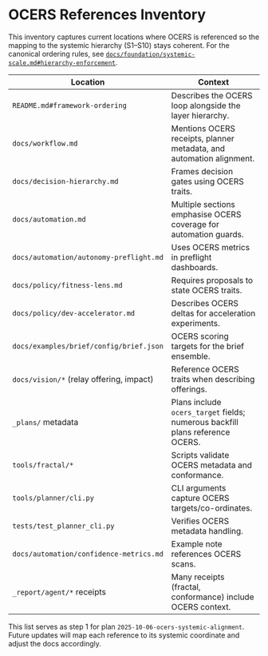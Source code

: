 # OCERS References Inventory

This inventory captures current locations where OCERS is referenced so the
mapping to the systemic hierarchy (S1–S10) stays coherent. For the canonical
ordering rules, see [`docs/foundation/systemic-scale.md#hierarchy-enforcement`](../foundation/systemic-scale.md#hierarchy-enforcement).

| Location | Context |
| --- | --- |
| `README.md#framework-ordering` | Describes the OCERS loop alongside the layer hierarchy. |
| `docs/workflow.md` | Mentions OCERS receipts, planner metadata, and automation alignment. |
| `docs/decision-hierarchy.md` | Frames decision gates using OCERS traits. |
| `docs/automation.md` | Multiple sections emphasise OCERS coverage for automation guards. |
| `docs/automation/autonomy-preflight.md` | Uses OCERS metrics in preflight dashboards. |
| `docs/policy/fitness-lens.md` | Requires proposals to state OCERS traits. |
| `docs/policy/dev-accelerator.md` | Describes OCERS deltas for acceleration experiments. |
| `docs/examples/brief/config/brief.json` | OCERS scoring targets for the brief ensemble. |
| `docs/vision/*` (relay offering, impact) | Reference OCERS traits when describing offerings. |
| `_plans/` metadata | Plans include `ocers_target` fields; numerous backfill plans reference OCERS. |
| `tools/fractal/*` | Scripts validate OCERS metadata and conformance. |
| `tools/planner/cli.py` | CLI arguments capture OCERS targets/co-ordinates. |
| `tests/test_planner_cli.py` | Verifies OCERS metadata handling. |
| `docs/automation/confidence-metrics.md` | Example note references OCERS scans. |
| `_report/agent/*` receipts | Many receipts (fractal, conformance) include OCERS context. |

This list serves as step 1 for plan `2025-10-06-ocers-systemic-alignment`. Future
updates will map each reference to its systemic coordinate and adjust the docs
accordingly.

